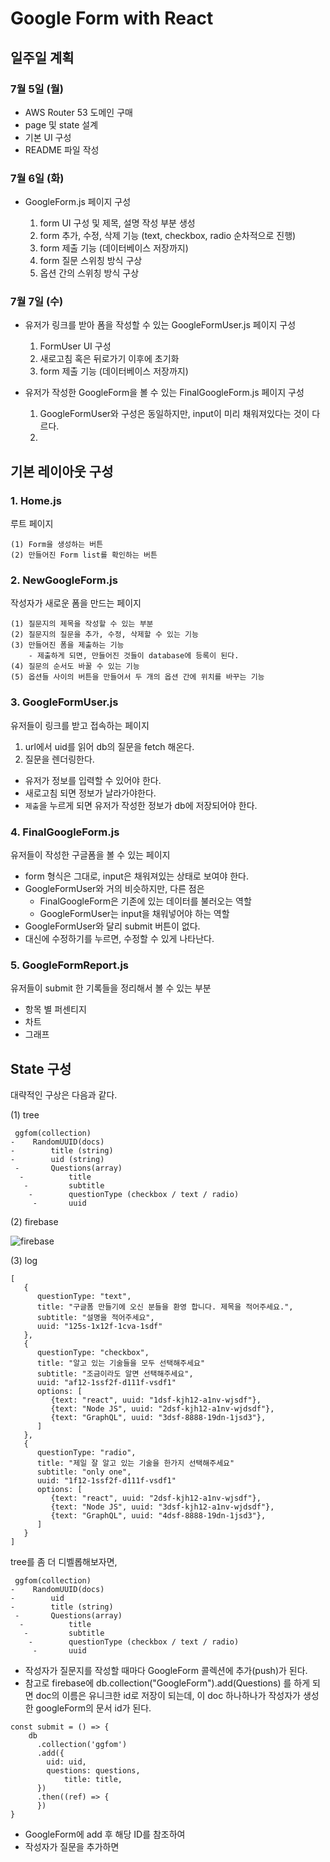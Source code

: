 # Google Form with React

## 일주일 계획

### 7월 5일 (월)

- AWS Router 53 도메인 구매
- page 및 state 설계
- 기본 UI 구성
- README 파일 작성

### 7월 6일 (화)

- GoogleForm.js 페이지 구성

  1. form UI 구성 및 제목, 설명 작성 부분 생성
  2. form 추가, 수정, 삭제 기능 (text, checkbox, radio 순차적으로 진행)
  3. form 제출 기능 (데이터베이스 저장까지)
  4. form 질문 스위칭 방식 구상
  5. 옵션 간의 스위칭 방식 구상

### 7월 7일 (수)

- 유저가 링크를 받아 폼을 작성할 수 있는 GoogleFormUser.js 페이지 구성

  1. FormUser UI 구성
  2. 새로고침 혹은 뒤로가기 이후에 초기화
  3. form 제출 기능 (데이터베이스 저장까지)

- 유저가 작성한 GoogleForm을 볼 수 있는 FinalGoogleForm.js 페이지 구성

  1. GoogleFormUser와 구성은 동일하지만, input이 미리 채워져있다는 것이 다르다.
  2.

## 기본 레이아웃 구성

### 1. Home.js

루트 페이지

    (1) Form을 생성하는 버튼
    (2) 만들어진 Form list를 확인하는 버튼

### 2. NewGoogleForm.js

작성자가 새로운 폼을 만드는 페이지

    (1) 질문지의 제목을 작성할 수 있는 부분
    (2) 질문지의 질문을 추가, 수정, 삭제할 수 있는 기능
    (3) 만들어진 폼을 제출하는 기능
        - 제출하게 되면, 만들어진 것들이 database에 등록이 된다.
    (4) 질문의 순서도 바꿀 수 있는 기능
    (5) 옵션들 사이의 버튼을 만들어서 두 개의 옵션 간에 위치를 바꾸는 기능

### 3. GoogleFormUser.js

유저들이 링크를 받고 접속하는 페이지

1. url에서 uid를 읽어 db의 질문을 fetch 해온다.
2. 질문을 렌더링한다.

- 유저가 정보를 입력할 수 있어야 한다.
- 새로고침 되면 정보가 날라가야한다.
- `제출`을 누르게 되면 유저가 작성한 정보가 db에 저장되어야 한다.

### 4. FinalGoogleForm.js

유저들이 작성한 구글폼을 볼 수 있는 페이지

- form 형식은 그대로, input은 채워져있는 상태로 보여야 한다.
- GoogleFormUser와 거의 비슷하지만, 다른 점은
  - FinalGoogleForm은 기존에 있는 데이터를 불러오는 역할
  - GoogleFormUser는 input을 채워넣어야 하는 역할
- GoogleFormUser와 달리 submit 버튼이 없다.
- 대신에 수정하기를 누르면, 수정할 수 있게 나타난다.

### 5. GoogleFormReport.js

유저들이 submit 한 기록들을 정리해서 볼 수 있는 부분

- 항목 별 퍼센티지
- 차트
- 그래프

###

## State 구성

대략적인 구상은 다음과 같다.

(1) tree

     ggfom(collection)
    -    RandomUUID(docs)
    -        title (string)
    -        uid (string)
     -       Questions(array)
      -          title
       -         subtitle
        -        questionType (checkbox / text / radio)
         -       uuid

(2) firebase

![firebase](https://media.vlpt.us/images/peration/post/46fe9f28-6baf-4723-8842-86e92c32218f/image.png)

(3) log

```
[
   {
      questionType: "text",
      title: "구글폼 만들기에 오신 분들을 환영 합니다. 제목을 적어주세요.",
      subtitle: "설명을 적어주세요",
      uuid: "125s-1x12f-1cva-1sdf"
   },
   {
      questionType: "checkbox",
      title: "알고 있는 기술들을 모두 선택해주세요"
      subtitle: "조금이라도 알면 선택해주세요",
      uuid: "af12-1ssf2f-d111f-vsdf1"
      options: [
         {text: "react", uuid: "1dsf-kjh12-a1nv-wjsdf"},
         {text: "Node JS", uuid: "2dsf-kjh12-a1nv-wjdsdf"},
         {text: "GraphQL", uuid: "3dsf-8888-19dn-1jsd3"},
      ]
   },
   {
      questionType: "radio",
      title: "제일 잘 알고 있는 기술을 한가지 선택해주세요"
      subtitle: "only one",
      uuid: "1f12-1ssf2f-d111f-vsdf1"
      options: [
         {text: "react", uuid: "2dsf-kjh12-a1nv-wjsdf"},
         {text: "Node JS", uuid: "3dsf-kjh12-a1nv-wjdsdf"},
         {text: "GraphQL", uuid: "4dsf-8888-19dn-1jsd3"},
      ]
   }
]
```

tree를 좀 더 디벨롭해보자면,

     ggfom(collection)
    -    RandomUUID(docs)
    -        uid
    -        title (string)
     -       Questions(array)
      -          title
       -         subtitle
        -        questionType (checkbox / text / radio)
         -       uuid

- 작성자가 질문지를 작성할 때마다 GoogleForm 콜렉션에 추가(push)가 된다.
- 참고로 firebase에 db.collection("GoogleForm").add(Questions) 를 하게 되면 doc의 이름은 유니크한 id로 저장이 되는데, 이 doc 하나하나가 작성자가 생성한 googleForm의 문서 id가 된다.

```
const submit = () => {
	db
	  .collection('ggfom')
	  .add({
	    uid: uid,
	    questions: questions,
			title: title,
	  })
	  .then((ref) => {
	  })
}
```

- GoogleForm에 add 후 해당 ID를 참조하여
- 작성자가 질문을 추가하면
